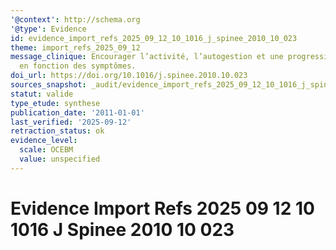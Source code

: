 ```yaml
---
'@context': http://schema.org
'@type': Evidence
id: evidence_import_refs_2025_09_12_10_1016_j_spinee_2010_10_023
theme: import_refs_2025_09_12
message_clinique: Encourager l’activité, l’autogestion et une progression graduée
  en fonction des symptômes.
doi_url: https://doi.org/10.1016/j.spinee.2010.10.023
sources_snapshot: _audit/evidence_import_refs_2025_09_12_10_1016_j_spinee_2010_10_023.json
statut: valide
type_etude: synthese
publication_date: '2011-01-01'
last_verified: '2025-09-12'
retraction_status: ok
evidence_level:
  scale: OCEBM
  value: unspecified
---
```

# Evidence Import Refs 2025 09 12 10 1016 J Spinee 2010 10 023

